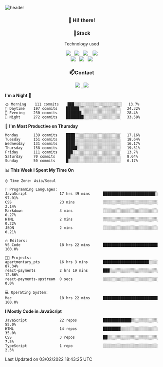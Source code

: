 ![header](https://capsule-render.vercel.app/api?type=waving&color=gradient&height=200&text=Che-ri&fontAlign=70&fontAlignY=40&animation=twinkling)

<h3 align="center">👋 Hi! there!</h3>

<h3 align="center">📌Stack</h3>
<p align="center">Technology used</p>
<div align="center"><img src="https://img.shields.io/badge/HTML5-e74c3c?style=flat-square&logo=HTML5&logoColor=white"></img> &nbsp <img src="https://img.shields.io/badge/CSS3-0A84FF?style=flat-square&logo=CSS3&logoColor=white"></img>  &nbsp <img src="https://img.shields.io/badge/SCSS-fd79a8?style=flat-square&logo=Sass&logoColor=white"/></a>&nbsp  &nbsp <img src="https://img.shields.io/badge/styled%2Dcomponents-DB7093?style=flat-square&logo=styled%2Dcomponents&logoColor=white"/></a>
<br><img src="https://img.shields.io/badge/JavaScript-FFCD11?style=flat-square&logo=JavaScript&logoColor=white"></img> &nbsp <img src="https://img.shields.io/badge/React-00BCF6?style=flat-square&logo=React&logoColor=white"></img> &nbsp <img src="https://img.shields.io/badge/Redux-764ABC?style=flat-square&logo=Redux&logoColor=white"/></a></div>

<h3 align="center">📫Contact</h3>
<div align="center"><a href="https://cheri.tistory.com/"><img src="https://img.shields.io/badge/Cheri-AD29B6?style=flat-square&logo=Tidal&logoColor=white"/></a> <a href="rnjs1135@gmail.com"> &nbsp <img src="https://img.shields.io/badge/Gmail-EA4335?style=flat-square&logo=Gmail&logoColor=white"/></a></div>

<!--START_SECTION:waka-->
**I'm a Night 🦉** 

```text
🌞 Morning    111 commits    ███░░░░░░░░░░░░░░░░░░░░░░   13.7% 
🌆 Daytime    197 commits    ██████░░░░░░░░░░░░░░░░░░░   24.32% 
🌃 Evening    230 commits    ███████░░░░░░░░░░░░░░░░░░   28.4% 
🌙 Night      272 commits    ████████░░░░░░░░░░░░░░░░░   33.58%

```
📅 **I'm Most Productive on Thursday** 

```text
Monday       139 commits    ████░░░░░░░░░░░░░░░░░░░░░   17.16% 
Tuesday      151 commits    ████░░░░░░░░░░░░░░░░░░░░░   18.64% 
Wednesday    131 commits    ████░░░░░░░░░░░░░░░░░░░░░   16.17% 
Thursday     158 commits    █████░░░░░░░░░░░░░░░░░░░░   19.51% 
Friday       111 commits    ███░░░░░░░░░░░░░░░░░░░░░░   13.7% 
Saturday     70 commits     ██░░░░░░░░░░░░░░░░░░░░░░░   8.64% 
Sunday       50 commits     █░░░░░░░░░░░░░░░░░░░░░░░░   6.17%

```


📊 **This Week I Spent My Time On** 

```text
⌚︎ Time Zone: Asia/Seoul

💬 Programming Languages: 
JavaScript               17 hrs 49 mins      ████████████████████████░   97.01% 
CSS                      23 mins             ░░░░░░░░░░░░░░░░░░░░░░░░░   2.14% 
Markdown                 3 mins              ░░░░░░░░░░░░░░░░░░░░░░░░░   0.27% 
HTML                     2 mins              ░░░░░░░░░░░░░░░░░░░░░░░░░   0.22% 
JSON                     2 mins              ░░░░░░░░░░░░░░░░░░░░░░░░░   0.21%

🔥 Editors: 
VS Code                  18 hrs 22 mins      █████████████████████████   100.0%

🐱‍💻 Projects: 
apartmentary_pts         16 hrs 3 mins       █████████████████████░░░░   87.34% 
react-payments           2 hrs 19 mins       ███░░░░░░░░░░░░░░░░░░░░░░   12.66% 
react-payments-upstream  0 secs              ░░░░░░░░░░░░░░░░░░░░░░░░░   0.0%

💻 Operating System: 
Mac                      18 hrs 22 mins      █████████████████████████   100.0%

```

**I Mostly Code in JavaScript** 

```text
JavaScript               22 repos            █████████████░░░░░░░░░░░░   55.0% 
HTML                     14 repos            ████████░░░░░░░░░░░░░░░░░   35.0% 
CSS                      3 repos             ██░░░░░░░░░░░░░░░░░░░░░░░   7.5% 
TypeScript               1 repo              ░░░░░░░░░░░░░░░░░░░░░░░░░   2.5%

```



 Last Updated on 03/02/2022 18:43:25 UTC
<!--END_SECTION:waka-->
